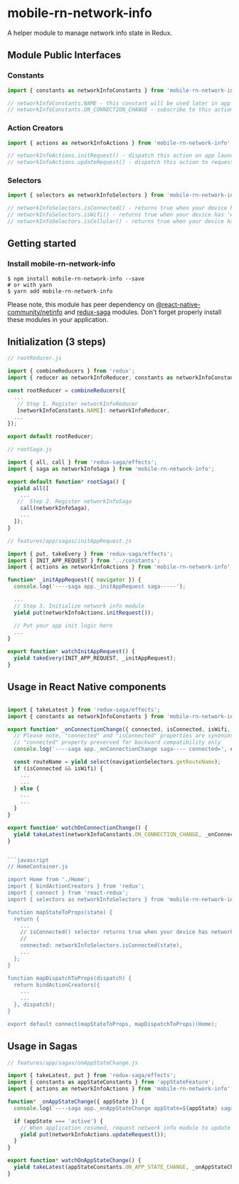 # mobile-rn-network-info

A helper module to manage network info state in Redux.

## Module Public Interfaces

### Constants

```javascript
import { constants as networkInfoConstants } from 'mobile-rn-network-info'

// networkInfoConstants.NAME - this constant will be used later in app root reducer and module selectors
// networkInfoConstants.ON_CONNECTION_CHANGE - subscribe to this action type if you want to be notified about any changes in network connection
```

### Action Creators

```javascript
import { actions as networkInfoActions } from 'mobile-rn-network-info'

// networkInfoActions.initRequest() - dispatch this action on app launch to initialize the module
// networkInfoActions.updateRequest() - dispatch this action to request module updating its state 
```

### Selectors
```javascript
import { selectors as networkInfoSelectors } from 'mobile-rn-network-info'

// networkInfoSelectors.isConnected() - returns true when your device has network connection; otherwise returns false
// networkInfoSelectors.isWifi() - returns true when your device has 'wifi' network connection; otherwise returns false
// networkInfoSelectors.isCellular() - returns true when your device has 'cellular' network connection; otherwise returns false
```

## Getting started

### Install mobile-rn-network-info

```
$ npm install mobile-rn-network-info --save
# or with yarn
$ yarn add mobile-rn-network-info
```
Please note, this module has peer dependency on [@react-native-community/netinfo](https://github.com/react-native-community/react-native-netinfo) and [redux-saga](https://github.com/redux-saga/redux-saga/) modules. Don't forget properly install these modules in your application.

## Initialization (3 steps)

```javascript
// rootReducer.js

import { combineReducers } from 'redux';
import { reducer as networkInfoReducer, constants as networkInfoConstants } from 'mobile-rn-network-info';

const rootReducer = combineReducers({
  ...
   // Step 1. Register networkInfoReducer
   [networkInfoConstants.NAME]: networkInfoReducer,
  ...
});

export default rootReducer;

// rootSaga.js

import { all, call } from 'redux-saga/effects';
import { saga as networkInfoSaga } from 'mobile-rn-network-info';

export default function* rootSaga() {
  yield all([
    ...
   //  Step 2. Register networkInfoSaga
    call(networkInfoSaga),
    ...
  ]);
}

// features/app/sagas/initAppRequest.js

import { put, takeEvery } from 'redux-saga/effects';
import { INIT_APP_REQUEST } from '../constants';
import { actions as networkInfoActions } from 'mobile-rn-network-info';

function* _initAppRequest({ navigator }) {
  console.log('----saga app._initAppRequest saga-----');

  ...
  // Step 3. Initialize network info module
  yield put(networkInfoActions.initRequest());

  // Put your app init logic here
  ...
}

export function* watchInitAppRequest() {
  yield takeEvery(INIT_APP_REQUEST, _initAppRequest);
}
```

## Usage in React Native components
```javascript

import { takeLatest } from 'redux-saga/effects';
import { constants as networkInfoConstants } from 'mobile-rn-network-info';

export function* _onConnectionChange({ connected, isConnected, isWifi, isCellular, connectionType, netInfoState }) {
  // Please note, "connected" and "isConnected" properties are synonims! Another words connected === isConnected
  // "connected" property preserved for backward compatibility only  
  console.log('----saga app._onConnectionChange saga---- connected=', connected);

  const routeName = yield select(navigationSelectors.getRouteName);
  if (isConnected && isWifi) {
    ...
    ...
  } else {
    ...
    ...
  }
}

export function* watchOnConnectionChange() {
  yield takeLatest(networkInfoConstants.ON_CONNECTION_CHANGE, _onConnectionChange);
}


```javascript
// HomeContainer.js

import Home from './Home';
import { bindActionCreators } from 'redux';
import { connect } from 'react-redux';
import { selectors as networkInfoSelectors } from 'mobile-rn-network-info';

function mapStateToProps(state) {
  return {
    ...
    // isConnected() selector returns true when your device has network connection; otherwise returns false
    //
    connected: networkInfoSelectors.isConnected(state),
    ...
  };
}

function mapDispatchToProps(dispatch) {
  return bindActionCreators({
    ...
    ...
  }, dispatch);
}

export default connect(mapStateToProps, mapDispatchToProps)(Home);
```

## Usage in Sagas

```javascript
// features/app/sagas/onAppStateChange.js

import { takeLatest, put } from 'redux-saga/effects';
import { constants as appStateConstants } from 'appStateFeature';
import { actions as networkInfoActions } from 'mobile-rn-network-info';

function* _onAppStateChange({ appState }) {
  console.log(`----saga app._onAppStateChange appState=${appState} saga----`);

  if (appState === 'active') {
    // When application resumed, request network info module to update its connected state
    yield put(networkInfoActions.updateRequest());
  }
}

export function* watchOnAppStateChange() {
  yield takeLatest(appStateConstants.ON_APP_STATE_CHANGE, _onAppStateChange);
}
```
